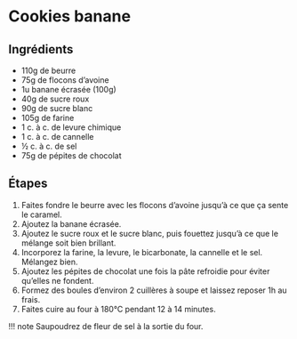 # Cookies banane

## Ingrédients

- 110g de beurre  
- 75g de flocons d’avoine  
- 1u banane écrasée (100g)
- 40g de sucre roux  
- 90g de sucre blanc  
- 105g de farine  
- 1 c. à c. de levure chimique  
- 1 c. à c. de cannelle  
- ½ c. à c. de sel  
- 75g de pépites de chocolat

## Étapes

1. Faites fondre le beurre avec les flocons d’avoine jusqu’à ce que ça sente le caramel.  
1. Ajoutez la banane écrasée.  
1. Ajoutez le sucre roux et le sucre blanc, puis fouettez jusqu’à ce que le mélange soit bien brillant.
1. Incorporez la farine, la levure, le bicarbonate, la cannelle et le sel. Mélangez bien.
1. Ajoutez les pépites de chocolat une fois la pâte refroidie pour éviter qu’elles ne fondent.
1. Formez des boules d’environ 2 cuillères à soupe et laissez reposer 1h au frais.
1. Faites cuire au four à 180°C pendant 12 à 14 minutes.

!!! note
    Saupoudrez de fleur de sel à la sortie du four.
